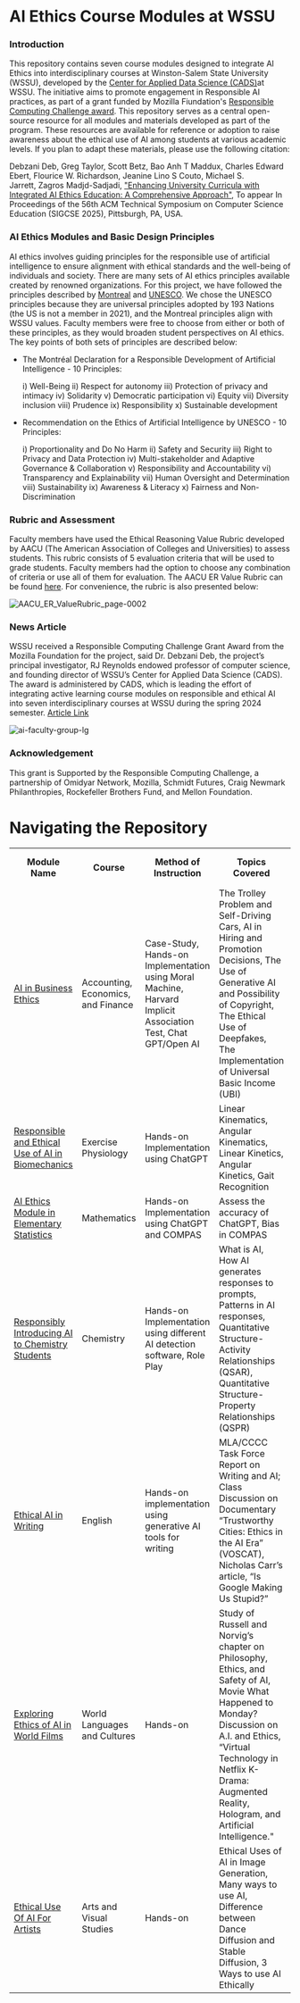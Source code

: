 # AI Ethics Course Modules at WSSU 
### Introduction
This repository contains seven course modules designed to integrate AI Ethics into interdisciplinary courses at Winston-Salem State University (WSSU), developed by the [Center for Applied Data Science (CADS)](https://www.wssu.edu/academics/colleges-and-departments/college-of-arts-sciences-education/center-for-applied-data-science/)at WSSU. The initiative aims to promote engagement in Responsible AI practices, as part of a grant funded by Mozilla Fiundation's [Responsible Computing Challenge award](https://foundation.mozilla.org/en/blog/mozilla-announces-15-new-responsible-computing-challenge-awardees-in-the-us/).
This repository serves as a central open-source resource for all modules and materials developed as part of the program. These resources are available for reference or adoption to raise awareness about the ethical use of AI among students at various academic levels. If you plan to adapt these materials, please use the following citation:

Debzani Deb, Greg Taylor, Scott Betz, Bao Anh T Maddux, Charles Edward Ebert, Flourice W. Richardson, Jeanine Lino S Couto, Michael S. Jarrett, Zagros Madjd-Sadjadi, ["Enhancing University Curricula with Integrated AI Ethics Education: A Comprehensive Approach"](https://sigcse2025.sigcse.org/details/sigcse-ts-2025-Papers/123/Enhancing-University-Curricula-with-Integrated-AI-Ethics-Education-A-Comprehensive-A), To appear In Proceedings of the 56th ACM Technical Symposium on Computer Science Education (SIGCSE 2025), Pittsburgh, PA, USA. 

### AI Ethics Modules and Basic Design Principles
AI ethics involves guiding principles for the responsible use of artificial intelligence to ensure alignment with ethical standards and the well-being of individuals and society. There are many sets of AI ethics principles available created by renowned organizations. For this project, we have followed the principles described by [Montreal](https://montrealdeclaration-responsibleai.com/the-declaration/) and [UNESCO](https://www.unesco.org/en/artificial-intelligence/recommendation-ethics). We chose the UNESCO principles because they are universal principles adopted by 193 Nations (the US is not a member in 2021), and the Montreal principles align with WSSU values. Faculty members were free to choose from either or both of these principles, as they would broaden student perspectives on AI ethics. The key points of both sets of principles are described below:

* The Montréal Declaration for a Responsible Development of Artificial Intelligence - 10 Principles:
   
  i) Well-Being  ii) Respect for autonomy iii) Protection of privacy and intimacy iv) Solidarity v) Democratic participation vi) Equity vii) Diversity inclusion viii) Prudence ix) Responsibility x) Sustainable development

* Recommendation on the Ethics of Artificial Intelligence by UNESCO - 10 Principles:
   
  i) Proportionality and Do No Harm  ii) Safety and Security iii) Right to Privacy and Data Protection iv) Multi-stakeholder and Adaptive Governance & Collaboration v) Responsibility and Accountability vi) Transparency and Explainability vii) Human Oversight and Determination viii) Sustainability ix) Awareness & Literacy x) Fairness and Non-Discrimination

### Rubric and Assessment
Faculty members have used the Ethical Reasoning Value Rubric developed by AACU (The American Association of Colleges and Universities) to assess students. This rubric consists of 5 evaluation criteria that will be used to grade students. Faculty members had the option to choose any combination of criteria or use all of them for evaluation. The AACU ER Value Rubric can be found [here](https://www.aacu.org/initiatives/value-initiative/value-rubrics/value-rubrics-ethical-reasoning). For convenience, the rubric is also presented below: 

![AACU_ER_ValueRubric_page-0002](https://github.com/CADS-WSSU/WSSU-AI-Ethics-Modules/assets/72575247/151f0ce4-09ad-4e8c-b7f2-23c2fe3bea01)

### News Article 
WSSU received a Responsible Computing Challenge Grant Award from the Mozilla Foundation for the project, said Dr. Debzani Deb, the project’s principal investigator, RJ Reynolds endowed professor of computer science, and founding director of WSSU’s Center for Applied Data Science (CADS). The award is administered by CADS, which is leading the effort of integrating active learning course modules on responsible and ethical AI into seven interdisciplinary courses at WSSU during the spring 2024 semester. [Article Link](https://www.wssu.edu/about/news/articles/2024/02/wssu-receives-grant-to-teach-students-how-to-use-artificial-intelligence-responsibly-and-ethically.html)

![ai-faculty-group-lg](https://github.com/CADS-WSSU/WSSU-AI-Ethics-Modules/assets/72575247/5e2d0f80-db4d-4ff1-a23c-2b0f55e60020)

### Acknowledgement
This grant is Supported by the Responsible Computing Challenge, a partnership of Omidyar Network, Mozilla, Schmidt Futures, Craig Newmark Philanthropies, Rockefeller Brothers Fund, and Mellon Foundation.


# Navigating the Repository

<table>
  <tbody>
    <tr>
      <th>Module Name</th>
      <th>Course</th>
      <th>Method of Instruction</th>
      <th>Topics Covered</th>
      <th>Student Assessment Method</th>
    </tr>
     <tr>
      <td><a href="AI in Business Ethics">AI in Business Ethics</a></td>
      <td>
        Accounting, Economics, and Finance
      </td>
        <td>
        Case-Study, Hands-on Implementation using Moral Machine, Harvard Implicit Association Test, Chat GPT/Open AI
      </td>
        <td>
        The Trolley Problem and Self-Driving Cars, AI in Hiring and Promotion Decisions, The Use of Generative AI and Possibility of Copyright, The Ethical Use of Deepfakes, The Implementation of Universal Basic Income (UBI)
      </td>
        <td>
           Class Discussion/Debate, Paper Writing
      </td>
    </tr>
     <tr>
      <td><a href="https://github.com/CADS-WSSU/WSSU-AI-Ethics-Modules/tree/main/Responsible%20and%20Ethical%20Use%20of%20AI%20in%20Biomechanics">Responsible and Ethical Use of AI in Biomechanics</a></td>
      <td>
        Exercise Physiology
      </td>
      <td>
        Hands-on Implementation using ChatGPT
      </td>
        <td>
            Linear Kinematics, Angular Kinematics, Linear Kinetics, Angular Kinetics, Gait Recognition
      </td>
        <td>
        Written Discussion, Class Discussion, Quiz 
      </td>
    </tr>
    <tr>
      <td><a href="https://github.com/CADS-WSSU/WSSU-AI-Ethics-Modules/tree/main/AI%20Ethics%20Module%20in%20Elementary%20Statistics">AI Ethics Module in Elementary Statistics</a></td>
      <td>
        Mathematics
      </td>
      <td>
        Hands-on Implementation using ChatGPT and COMPAS
      </td>
       <td>
            Assess the accuracy of ChatGPT, Bias in COMPAS
      </td>
        <td>
        Hands-on Projects, Homework Assignment 
      </td>
    </tr>
    <tr>
      <td><a href="https://github.com/CADS-WSSU/WSSU-AI-Ethics-Modules/tree/main/Responsibly%20Introducing%20AI%20to%20Chemistry%20Students">Responsibly Introducing AI to Chemistry Students</a></td>
      <td>
       Chemistry 
      </td>
      <td>
        Hands-on Implementation using different AI detection software, Role Play
      </td>
       <td>
       What is AI, How AI generates responses to prompts, Patterns in AI responses, Quantitative Structure-Activity Relationships (QSAR), Quantitative Structure-Property Relationships (QSPR)
      </td>
       <td>
       Assignments, Final Exam
      </td>
    </tr>
    <tr>
      <td><a href="https://github.com/CADS-WSSU/WSSU-AI-Ethics-Modules/tree/main/Ethical%20AI%20in%20Writing">Ethical AI in Writing</a></td>
      <td>
      English
      </td>
       <td>
      Hands-on implementation using generative AI tools for writing 
      </td>
       <td>MLA/CCCC Task Force Report on Writing and AI; Class Discussion on Documentary “Trustworthy Cities: Ethics in the AI Era” (VOSCAT), Nicholas Carr’s article, “Is Google Making Us Stupid?”  </td>
       <td>Reader Response Prompt, Discussion Board, Feedback provided to fellow student(s).</td>
    </tr>
    <tr>
      <td><a href="https://github.com/CADS-WSSU/WSSU-AI-Ethics-Modules/tree/main/Exploring%20Ethics%20of%20AI%20in%20World%20Flims">Exploring Ethics of AI in World Films</a></td>
      <td>
        World Languages and Cultures
      </td>
      <td>
        Hands-on
      </td>
       <td>
            Study of Russell and Norvig’s chapter on Philosophy, Ethics, and Safety of AI, Movie What Happened to Monday? Discussion on A.I. and Ethics, “Virtual Technology in Netflix K-Drama: Augmented
Reality, Hologram, and Artificial Intelligence."
      </td>
        <td>
       Discussion Board, Assignemnt
      </td>
    </tr>
    <tr>
      <td><a href="https://github.com/CADS-WSSU/WSSU-AI-Ethics-Modules/tree/main/Ethical%20Use%20Of%20AI%20For%20Artists">Ethical Use Of AI For Artists</a></td>
      <td>
       Arts and Visual Studies
      </td>
      <td>
       Hands-on
      </td>
       <td>
          Ethical Uses of AI in Image Generation, Many ways to use AI, Difference between Dance Diffusion and Stable Diffusion, 3 Ways to use AI Ethically
       </td>
       <td>
          Assignment, Role Play, Art Project, Quiz
       </td>
    </tr>
    
  
  </tbody>
</table>
